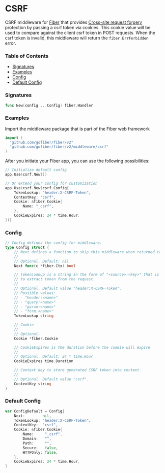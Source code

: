 # CSRF

CSRF middleware for [Fiber](https://github.com/gofiber/fiber) that provides [Cross-site request forgery](https://en.wikipedia.org/wiki/Cross-site_request_forgery) protection by passing a csrf token via cookies. This cookie value will be used to compare against the client csrf token in POST requests. When the csrf token is invalid, this middleware will return the `fiber.ErrForbidden` error.

### Table of Contents
- [Signatures](#signatures)
- [Examples](#examples)
- [Config](#config)
- [Default Config](#default-config)


### Signatures
```go
func New(config ...Config) fiber.Handler
```

### Examples
Import the middleware package that is part of the Fiber web framework
```go
import (
  "github.com/gofiber/fiber/v2"
  "github.com/gofiber/fiber/v2/middleware/csrf"
)
```

After you initiate your Fiber app, you can use the following possibilities:
```go
// Initialize default config
app.Use(csrf.New())

// Or extend your config for customization
app.Use(csrf.New(csrf.Config{
	TokenLookup: "header:X-CSRF-Token",
    ContextKey: "csrf",
    Cookie: &fiber.Cookie{
		Name: "_csrf",
    },
    CookieExpires: 24 * time.Hour,
}))
```

### Config
```go
// Config defines the config for middleware.
type Config struct {
	// Next defines a function to skip this middleware when returned true.
	//
	// Optional. Default: nil
	Next func(c *fiber.Ctx) bool

	// TokenLookup is a string in the form of "<source>:<key>" that is used
	// to extract token from the request.
	//
	// Optional. Default value "header:X-CSRF-Token".
	// Possible values:
	// - "header:<name>"
	// - "query:<name>"
	// - "param:<name>"
	// - "form:<name>"
	TokenLookup string

	// Cookie
	//
	// Optional.
	Cookie *fiber.Cookie

	// CookieExpires is the duration before the cookie will expire
	//
	// Optional. Default: 24 * time.Hour
	CookieExpires time.Duration

	// Context key to store generated CSRF token into context.
	//
	// Optional. Default value "csrf".
	ContextKey string
}
```

### Default Config
```go
var ConfigDefault = Config{
	Next:        nil,
	TokenLookup: "header:X-CSRF-Token",
	ContextKey:  "csrf",
	Cookie: &fiber.Cookie{
		Name:     "_csrf",
		Domain:   "",
		Path:     "",
		Secure:   false,
		HTTPOnly: false,
	},
	CookieExpires: 24 * time.Hour,
}
```

